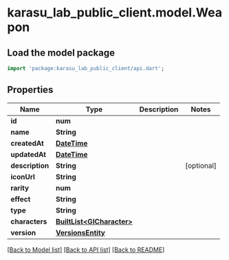 # karasu_lab_public_client.model.Weapon

## Load the model package
```dart
import 'package:karasu_lab_public_client/api.dart';
```

## Properties
Name | Type | Description | Notes
------------ | ------------- | ------------- | -------------
**id** | **num** |  | 
**name** | **String** |  | 
**createdAt** | [**DateTime**](DateTime.md) |  | 
**updatedAt** | [**DateTime**](DateTime.md) |  | 
**description** | **String** |  | [optional] 
**iconUrl** | **String** |  | 
**rarity** | **num** |  | 
**effect** | **String** |  | 
**type** | **String** |  | 
**characters** | [**BuiltList&lt;GICharacter&gt;**](GICharacter.md) |  | 
**version** | [**VersionsEntity**](VersionsEntity.md) |  | 

[[Back to Model list]](../README.md#documentation-for-models) [[Back to API list]](../README.md#documentation-for-api-endpoints) [[Back to README]](../README.md)



